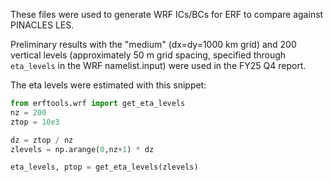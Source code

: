 These files were used to generate WRF ICs/BCs for ERF to compare against PINACLES LES.

Preliminary results with the "medium" (dx=dy=1000 km grid) and 200 vertical
levels (approximately 50 m grid spacing, specified through `eta_levels` in the
WRF namelist.input) were used in the FY25 Q4 report.

The eta levels were estimated with this snippet:
```python
from erftools.wrf import get_eta_levels
nz = 200
ztop = 10e3

dz = ztop / nz
zlevels = np.arange(0,nz+1) * dz

eta_levels, ptop = get_eta_levels(zlevels)
```
